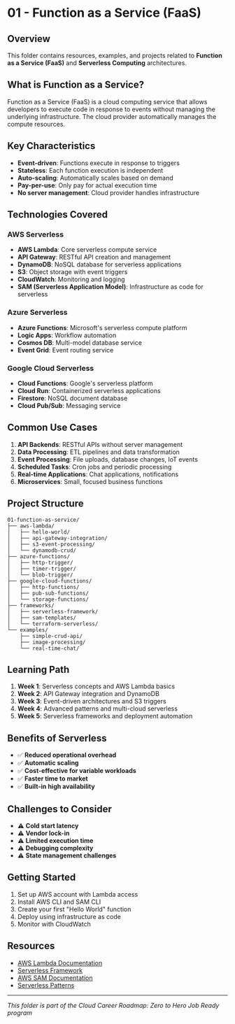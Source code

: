 # 01 - Function as a Service (FaaS)

## Overview
This folder contains resources, examples, and projects related to **Function as a Service (FaaS)** and **Serverless Computing** architectures.

## What is Function as a Service?
Function as a Service (FaaS) is a cloud computing service that allows developers to execute code in response to events without managing the underlying infrastructure. The cloud provider automatically manages the compute resources.

## Key Characteristics
- **Event-driven**: Functions execute in response to triggers
- **Stateless**: Each function execution is independent
- **Auto-scaling**: Automatically scales based on demand
- **Pay-per-use**: Only pay for actual execution time
- **No server management**: Cloud provider handles infrastructure

## Technologies Covered

### AWS Serverless
- **AWS Lambda**: Core serverless compute service
- **API Gateway**: RESTful API creation and management
- **DynamoDB**: NoSQL database for serverless applications
- **S3**: Object storage with event triggers
- **CloudWatch**: Monitoring and logging
- **SAM (Serverless Application Model)**: Infrastructure as code for serverless

### Azure Serverless
- **Azure Functions**: Microsoft's serverless compute platform
- **Logic Apps**: Workflow automation
- **Cosmos DB**: Multi-model database service
- **Event Grid**: Event routing service

### Google Cloud Serverless
- **Cloud Functions**: Google's serverless platform
- **Cloud Run**: Containerized serverless applications
- **Firestore**: NoSQL document database
- **Cloud Pub/Sub**: Messaging service

## Common Use Cases
1. **API Backends**: RESTful APIs without server management
2. **Data Processing**: ETL pipelines and data transformation
3. **Event Processing**: File uploads, database changes, IoT events
4. **Scheduled Tasks**: Cron jobs and periodic processing
5. **Real-time Applications**: Chat applications, notifications
6. **Microservices**: Small, focused business functions

## Project Structure
```
01-function-as-service/
├── aws-lambda/
│   ├── hello-world/
│   ├── api-gateway-integration/
│   ├── s3-event-processing/
│   └── dynamodb-crud/
├── azure-functions/
│   ├── http-trigger/
│   ├── timer-trigger/
│   └── blob-trigger/
├── google-cloud-functions/
│   ├── http-functions/
│   ├── pub-sub-functions/
│   └── storage-functions/
├── frameworks/
│   ├── serverless-framework/
│   ├── sam-templates/
│   └── terraform-serverless/
└── examples/
    ├── simple-crud-api/
    ├── image-processing/
    └── real-time-chat/
```

## Learning Path
1. **Week 1**: Serverless concepts and AWS Lambda basics
2. **Week 2**: API Gateway integration and DynamoDB
3. **Week 3**: Event-driven architectures and S3 triggers
4. **Week 4**: Advanced patterns and multi-cloud serverless
5. **Week 5**: Serverless frameworks and deployment automation

## Benefits of Serverless
- ✅ **Reduced operational overhead**
- ✅ **Automatic scaling**
- ✅ **Cost-effective for variable workloads**
- ✅ **Faster time to market**
- ✅ **Built-in high availability**

## Challenges to Consider
- ⚠️ **Cold start latency**
- ⚠️ **Vendor lock-in**
- ⚠️ **Limited execution time**
- ⚠️ **Debugging complexity**
- ⚠️ **State management challenges**

## Getting Started
1. Set up AWS account with Lambda access
2. Install AWS CLI and SAM CLI
3. Create your first "Hello World" function
4. Deploy using infrastructure as code
5. Monitor with CloudWatch

## Resources
- [AWS Lambda Documentation](https://docs.aws.amazon.com/lambda/)
- [Serverless Framework](https://www.serverless.com/)
- [AWS SAM Documentation](https://docs.aws.amazon.com/serverless-application-model/)
- [Serverless Patterns](https://serverlessland.com/patterns)

---
*This folder is part of the Cloud Career Roadmap: Zero to Hero Job Ready program*